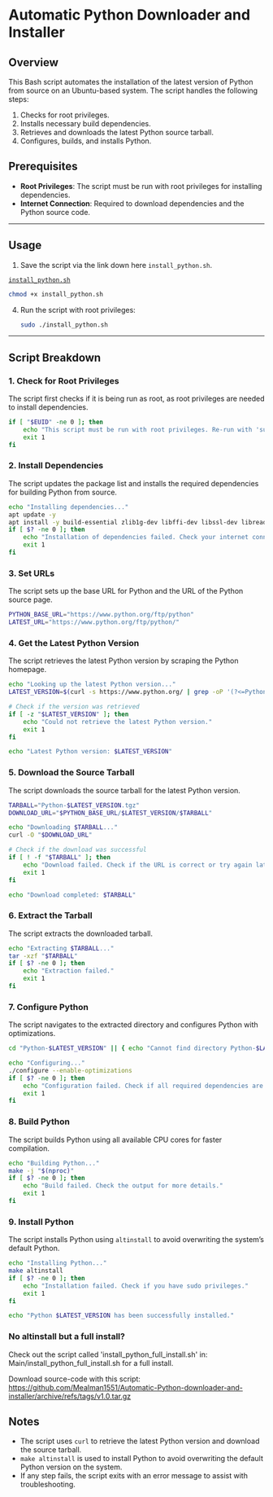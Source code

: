 # Automatic Python Downloader and Installer

## Overview

This Bash script automates the installation of the latest version of Python from source on an Ubuntu-based system. The script handles the following steps:
1. Checks for root privileges.
2. Installs necessary build dependencies.
3. Retrieves and downloads the latest Python source tarball.
4. Configures, builds, and installs Python.

## Prerequisites

- **Root Privileges**: The script must be run with root privileges for installing dependencies.
- **Internet Connection**: Required to download dependencies and the Python source code.

---

## Usage

1. Save the script via the link down here `install_python.sh`.
 
[`install_python.sh`](https://github.com/Mealman1551/Automatic-Python-downloader-and-installer/releases/download/v1.0/install_python.sh)

   ```bash
   chmod +x install_python.sh
   ```
4. Run the script with root privileges:
   ```bash
   sudo ./install_python.sh
   ```

---

## Script Breakdown

### 1. Check for Root Privileges
The script first checks if it is being run as root, as root privileges are needed to install dependencies.

```bash
if [ "$EUID" -ne 0 ]; then
    echo "This script must be run with root privileges. Re-run with 'sudo'."
    exit 1
fi
```

### 2. Install Dependencies
The script updates the package list and installs the required dependencies for building Python from source.

```bash
echo "Installing dependencies..."
apt update -y
apt install -y build-essential zlib1g-dev libffi-dev libssl-dev libreadline-dev libbz2-dev libsqlite3-dev curl
if [ $? -ne 0 ]; then
    echo "Installation of dependencies failed. Check your internet connection or package manager settings."
    exit 1
fi
```

### 3. Set URLs
The script sets up the base URL for Python and the URL of the Python source page.

```bash
PYTHON_BASE_URL="https://www.python.org/ftp/python"
LATEST_URL="https://www.python.org/ftp/python/"
```

### 4. Get the Latest Python Version
The script retrieves the latest Python version by scraping the Python homepage.

```bash
echo "Looking up the latest Python version..."
LATEST_VERSION=$(curl -s https://www.python.org/ | grep -oP '(?<=Python )\d+\.\d+\.\d+' | head -n 1)

# Check if the version was retrieved
if [ -z "$LATEST_VERSION" ]; then
    echo "Could not retrieve the latest Python version."
    exit 1
fi

echo "Latest Python version: $LATEST_VERSION"
```

### 5. Download the Source Tarball
The script downloads the source tarball for the latest Python version.

```bash
TARBALL="Python-$LATEST_VERSION.tgz"
DOWNLOAD_URL="$PYTHON_BASE_URL/$LATEST_VERSION/$TARBALL"

echo "Downloading $TARBALL..."
curl -O "$DOWNLOAD_URL"

# Check if the download was successful
if [ ! -f "$TARBALL" ]; then
    echo "Download failed. Check if the URL is correct or try again later."
    exit 1
fi

echo "Download completed: $TARBALL"
```

### 6. Extract the Tarball
The script extracts the downloaded tarball.

```bash
echo "Extracting $TARBALL..."
tar -xzf "$TARBALL"
if [ $? -ne 0 ]; then
    echo "Extraction failed."
    exit 1
fi
```

### 7. Configure Python
The script navigates to the extracted directory and configures Python with optimizations.

```bash
cd "Python-$LATEST_VERSION" || { echo "Cannot find directory Python-$LATEST_VERSION."; exit 1; }

echo "Configuring..."
./configure --enable-optimizations
if [ $? -ne 0 ]; then
    echo "Configuration failed. Check if all required dependencies are correctly installed."
    exit 1
fi
```

### 8. Build Python
The script builds Python using all available CPU cores for faster compilation.

```bash
echo "Building Python..."
make -j "$(nproc)"
if [ $? -ne 0 ]; then
    echo "Build failed. Check the output for more details."
    exit 1
fi
```

### 9. Install Python
The script installs Python using `altinstall` to avoid overwriting the system’s default Python.

```bash
echo "Installing Python..."
make altinstall
if [ $? -ne 0 ]; then
    echo "Installation failed. Check if you have sudo privileges."
    exit 1
fi

echo "Python $LATEST_VERSION has been successfully installed."
```

### No altinstall but a full install?
Check out the script called 'install_python_full_install.sh' in: Main/install_python_full_install.sh for a full install.

Download source-code with this script: https://github.com/Mealman1551/Automatic-Python-downloader-and-installer/archive/refs/tags/v1.0.tar.gz

## Notes

- The script uses `curl` to retrieve the latest Python version and download the source tarball.
- `make altinstall` is used to install Python to avoid overwriting the default Python version on the system.
- If any step fails, the script exits with an error message to assist with troubleshooting.

